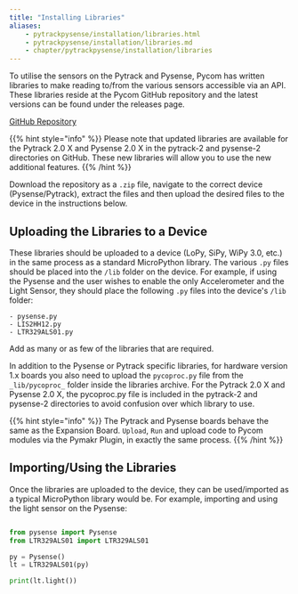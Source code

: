 ```yaml
---
title: "Installing Libraries"
aliases:
    - pytrackpysense/installation/libraries.html
    - pytrackpysense/installation/libraries.md
    - chapter/pytrackpysense/installation/libraries
---
```


To utilise the sensors on the Pytrack and Pysense, Pycom has written libraries to make reading to/from the various sensors accessible via an API. These libraries reside at the Pycom GitHub repository and the latest versions can be found under the releases page.

[GitHub Repository](https://github.com/pycom/pycom-libraries)

{{% hint style="info" %}}
Please note that updated libraries are available for the Pytrack 2.0 X and Pysense 2.0 X in the pytrack-2 and pysense-2 directories on GitHub.
These new libraries will allow you to use the new additional features.
{{% /hint %}}

Download the repository as a `.zip` file, navigate to the correct device (Pysense/Pytrack), extract the files and then upload the desired files to the device in the instructions below.

## Uploading the Libraries to a Device

These libraries should be uploaded to a device (LoPy, SiPy, WiPy 3.0, etc.) in the same process as a standard MicroPython library. The various `.py` files should be placed into the `/lib` folder on the device. For example, if using the Pysense and the user wishes to enable the only Accelerometer and the Light Sensor, they should place the following `.py` files into the device's `/lib` folder:

```text
- pysense.py
- LIS2HH12.py
- LTR329ALS01.py
```

Add as many or as few of the libraries that are required.

In addition to the Pysense or Pytrack specific libraries, for hardware version 1.x boards you also need to upload the `pycoproc.py` file from the `_lib/pycoproc_` folder inside the libraries archive. For the Pytrack 2.0 X and Pysense 2.0 X, the pycoproc.py file is included in the pytrack-2 and pysense-2 directories to avoid confusion over which library to use.

{{% hint style="info" %}}
The Pytrack and Pysense boards behave the same as the Expansion Board. `Upload`, `Run` and upload code to Pycom modules via the Pymakr Plugin, in exactly the same process.
{{% /hint %}}

## Importing/Using the Libraries

Once the libraries are uploaded to the device, they can be used/imported as a typical MicroPython library would be. For example, importing and using the light sensor on the Pysense:

```python

from pysense import Pysense
from LTR329ALS01 import LTR329ALS01

py = Pysense()
lt = LTR329ALS01(py)

print(lt.light())
```
